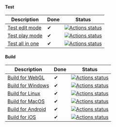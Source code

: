 #### Test

| Description             | Done | Status |
|-------------------------|------|--------|
| [Test edit mode](https://github.com/marketplace/actions/unity-test-runner) | ✔ | [![Actions status](https://github.com/OnkelDolf/Project6354/workflows/Actions%20%F0%9F%98%8E/badge.svg?event=push&branch=master)](https://github.com/webbertakken/unity-test-runner#edit-mode) |
| [Test play mode](https://github.com/marketplace/actions/unity-test-runner) | ✔ | [![Actions status](https://github.com/OnkelDolf/Project6354/workflows/Actions%20%F0%9F%98%8E/badge.svg?event=push&branch=master)](https://github.com/webbertakken/unity-test-runner#play-mode) |
| [Test all in one](https://github.com/marketplace/actions/unity-test-runner) | ✔ | [![Actions status](https://github.com/OnkelDolf/Project6354/workflows/Actions%20%F0%9F%98%8E/badge.svg?event=push&branch=master)](https://github.com/webbertakken/unity-test-runner#all-in-one-mode) |

#### Build

| Description             | Done | Status |
|-------------------------|------|--------|
| [Build for WebGL](https://github.com/marketplace/actions/unity-builder) | ✔ | [![Actions status](https://github.com/OnkelDolf/Project6354/workflows/Actions%20%F0%9F%98%8E/badge.svg?event=push&branch=master)](https://github.com/webbertakken/unity-builder#webgl) |
| [Build for Windows](https://github.com/marketplace/actions/unity-builder) | ✔ | [![Actions status](https://github.com/OnkelDolf/Project6354/workflows/Actions%20%F0%9F%98%8E/badge.svg?event=push&branch=master)](https://github.com/webbertakken/unity-builder#windows) |
| [Build for Linux](https://github.com/marketplace/actions/unity-builder) | ✔ | [![Actions status](https://github.com/OnkelDolf/Project6354/workflows/Actions%20%F0%9F%98%8E/badge.svg?event=push&branch=master)](https://github.com/webbertakken/unity-builder#linux) |
| [Build for MacOS](https://github.com/marketplace/actions/unity-builder) | ✔ | [![Actions status](https://github.com/OnkelDolf/Project6354/workflows/Actions%20%F0%9F%98%8E/badge.svg?event=push&branch=master)](https://github.com/webbertakken/unity-builder#macos) |
| [Build for Android](https://github.com/marketplace/actions/unity-builder) | ✔ | [![Actions status](https://github.com/OnkelDolf/Project6354/workflows/Actions%20%F0%9F%98%8E/badge.svg?event=push&branch=master)](https://github.com/webbertakken/unity-builder#android) |
| [Build for iOS](https://github.com/marketplace/actions/unity-builder) | ✔ | [![Actions status](https://github.com/OnkelDolf/Project6354/workflows/Actions%20%F0%9F%98%8E/badge.svg?event=push&branch=master)](https://github.com/webbertakken/unity-builder#ios) |
